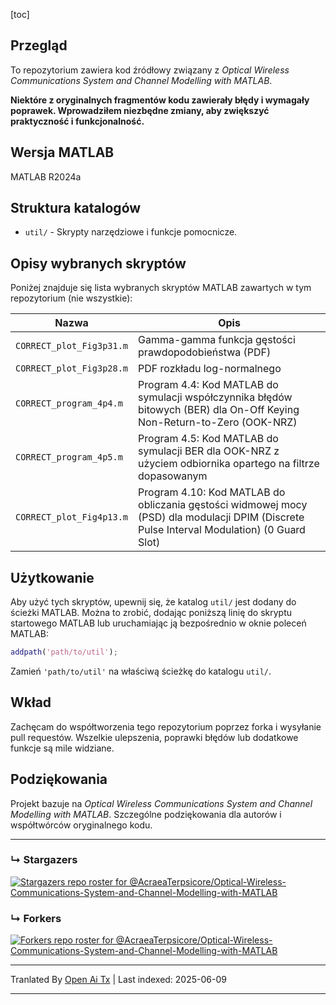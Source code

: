 [toc]

## Przegląd

To repozytorium zawiera kod źródłowy związany z *Optical Wireless Communications System and Channel Modelling with MATLAB*.

**Niektóre z oryginalnych fragmentów kodu zawierały błędy i wymagały poprawek. Wprowadziłem niezbędne zmiany, aby zwiększyć praktyczność i funkcjonalność.**



## Wersja MATLAB

MATLAB R2024a

## Struktura katalogów

- `util/` - Skrypty narzędziowe i funkcje pomocnicze.

## Opisy wybranych skryptów

Poniżej znajduje się lista wybranych skryptów MATLAB zawartych w tym repozytorium (nie wszystkie):

| Nazwa                    | Opis                                                                                                                           |
| ------------------------ | ----------------------------------------------------------------------------------------------------------------------------- |
| `CORRECT_plot_Fig3p31.m` | Gamma-gamma funkcja gęstości prawdopodobieństwa (PDF)                                                                         |
| `CORRECT_plot_Fig3p28.m` | PDF rozkładu log-normalnego                                                                                                   |
| `CORRECT_program_4p4.m`  | Program 4.4: Kod MATLAB do symulacji współczynnika błędów bitowych (BER) dla On-Off Keying Non-Return-to-Zero (OOK-NRZ)       |
| `CORRECT_program_4p5.m`  | Program 4.5: Kod MATLAB do symulacji BER dla OOK-NRZ z użyciem odbiornika opartego na filtrze dopasowanym                    |
| `CORRECT_plot_Fig4p13.m` | Program 4.10: Kod MATLAB do obliczania gęstości widmowej mocy (PSD) dla modulacji DPIM (Discrete Pulse Interval Modulation) (0 Guard Slot) |

## Użytkowanie

Aby użyć tych skryptów, upewnij się, że katalog `util/` jest dodany do ścieżki MATLAB. Można to zrobić, dodając poniższą linię do skryptu startowego MATLAB lub uruchamiając ją bezpośrednio w oknie poleceń MATLAB:

```matlab
addpath('path/to/util');
```

Zamień `'path/to/util'` na właściwą ścieżkę do katalogu `util/`.

## Wkład

Zachęcam do współtworzenia tego repozytorium poprzez forka i wysyłanie pull requestów. Wszelkie ulepszenia, poprawki błędów lub dodatkowe funkcje są mile widziane.

## Podziękowania

Projekt bazuje na *Optical Wireless Communications System and Channel Modelling with MATLAB*. Szczególne podziękowania dla autorów i współtwórców oryginalnego kodu.

---



### &#8627; Stargazers
[![Stargazers repo roster for @AcraeaTerpsicore/Optical-Wireless-Communications-System-and-Channel-Modelling-with-MATLAB](http://reporoster.com/stars/AcraeaTerpsicore/Optical-Wireless-Communications-System-and-Channel-Modelling-with-MATLAB)](https://github.com/AcraeaTerpsicore/Optical-Wireless-Communications-System-and-Channel-Modelling-with-MATLAB/stargazers)

### &#8627; Forkers
[![Forkers repo roster for @AcraeaTerpsicore/Optical-Wireless-Communications-System-and-Channel-Modelling-with-MATLAB](http://reporoster.com/forks/AcraeaTerpsicore/Optical-Wireless-Communications-System-and-Channel-Modelling-with-MATLAB)](https://github.com/AcraeaTerpsicore/Optical-Wireless-Communications-System-and-Channel-Modelling-with-MATLAB/network/members)


---

Tranlated By [Open Ai Tx](https://github.com/OpenAiTx/OpenAiTx) | Last indexed: 2025-06-09

---